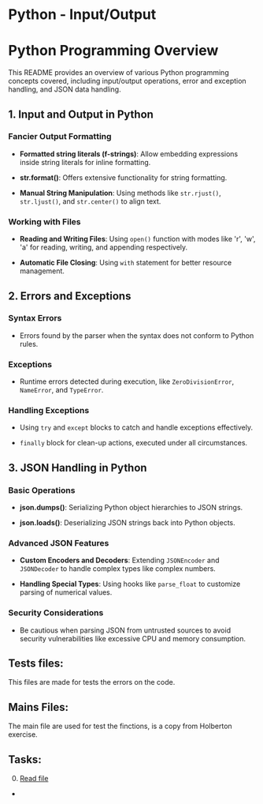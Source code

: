 # Python - Input/Output

# Python Programming Overview

This README provides an overview of various Python programming concepts covered, including input/output operations, error and exception handling, and JSON data handling.

## 1. Input and Output in Python

### Fancier Output Formatting

- **Formatted string literals (f-strings)**: Allow embedding expressions inside string literals for inline formatting.

- **str.format()**: Offers extensive functionality for string formatting.

- **Manual String Manipulation**: Using methods like `str.rjust()`, `str.ljust()`, and `str.center()` to align text.

### Working with Files

- **Reading and Writing Files**: Using `open()` function with modes like 'r', 'w', 'a' for reading, writing, and appending respectively.

- **Automatic File Closing**: Using `with` statement for better resource management.

## 2. Errors and Exceptions

### Syntax Errors

- Errors found by the parser when the syntax does not conform to Python rules.

### Exceptions

- Runtime errors detected during execution, like `ZeroDivisionError`, `NameError`, and `TypeError`.

### Handling Exceptions

- Using `try` and `except` blocks to catch and handle exceptions effectively.

- `finally` block for clean-up actions, executed under all circumstances.

## 3. JSON Handling in Python

### Basic Operations

- **json.dumps()**: Serializing Python object hierarchies to JSON strings.

- **json.loads()**: Deserializing JSON strings back into Python objects.

### Advanced JSON Features

- **Custom Encoders and Decoders**: Extending `JSONEncoder` and `JSONDecoder` to handle complex types like complex numbers.

- **Handling Special Types**: Using hooks like `parse_float` to customize parsing of numerical values.

### Security Considerations

- Be cautious when parsing JSON from untrusted sources to avoid security vulnerabilities like excessive CPU and memory consumption.

## Tests files:
    
 This files are made for tests the errors on the code. 

## Mains Files:

 The main file are used for test the finctions, is a copy from Holberton exercise.

 ## Tasks:

0. [Read file](./0-read_file.py)

 * 